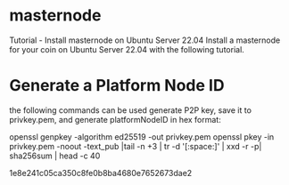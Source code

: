 # masternode
Tutorial - Install masternode on Ubuntu Server 22.04
Install a masternode for your coin on Ubuntu Server 22.04 with the following tutorial.

# Generate a Platform Node ID
the following commands can be used generate P2P key, save it to privkey.pem, and generate platformNodeID in hex format:

openssl genpkey -algorithm ed25519 -out privkey.pem
openssl pkey -in privkey.pem -noout  -text_pub |tail -n +3 | tr -d '[:space:]' | xxd -r -p| sha256sum | head -c 40

1e8e241c05ca350c8fe0b8ba4680e7652673dae2
